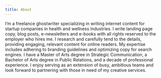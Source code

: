 ```yaml
---
title: About
---
```

I’m a freelance ghostwriter specializing in writing internet content for startup companies in health and wellness industries. I write landing page copy, blog posts, e-newsletters and e-books with all rights reserved to the employer who hires me. I research and carefully tend to the details, providing engaging, relevant content for online readers. My expertise includes adhering to branding guidelines and optimizing copy for search engines. I have a Master of Arts degree in Strategic Communication, a Bachelor of Arts degree in Public Relations, and a decade of professional experience. I enjoy serving as an extension of busy, ambitious teams and look forward to partnering with those in need of my creative services.